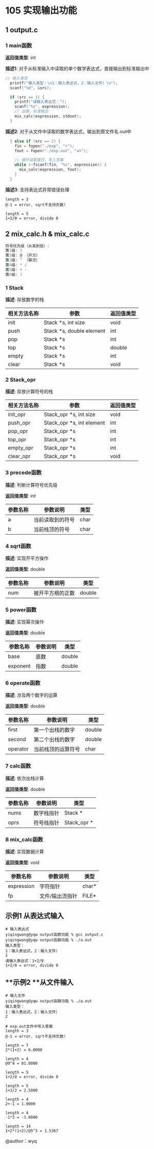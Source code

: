 # 105 实现输出功能

## 1 output.c

### 1 main函数

**返回值类型**:  int

**描述1**: 对于从标准输入中读取的单个数学表达式，直接输出到标准输出中

```c
// 输入类型
  printf("输入类型：\n1：输入表达式，2：输入文件）\n");
  scanf("%d", &src);

  if (src == 1) {
    printf("请输入表达式：");
    scanf("%s", expression);
    // 运算，标准输出
    mix_calc(expression, stdout);
  }
```

**描述2**: 对于从文件中读取的数学表达式，输出到原文件名.out中

```c
  } else if (src == 2) {
    fin = fopen("./exp", "r");
    fout = fopen("./exp.out", "a+");

    // 循环读取算式、写入答案
    while (~fscanf(fin, "%s", expression)) {
      mix_calc(expression, fout);
    }
  }
```

**描述3**: 支持表达式异常错误处理

```shell
length = 3
@-1 = error, sqrt不支持负数!

length = 5
1+2/0 = error, divide 0
```



## 2 mix_calc.h & mix_calc.c

```c
符号优先级（从高到低）:
第1级: (
第2级: @ （开方）
第3级: ^ （幂次）
第4级: * /
第5级: + -
第6级: )
```

### 1 Stack

**描述**: 存放数字的栈

| 相关方法名称 | 参数                     | 返回值类型 |
| ------------ | ------------------------ | ---------- |
| init         | Stack *s, int size       | void       |
| push         | Stack *s, double element | int        |
| pop          | Stack *s                 | int        |
| top          | Stack *s                 | double     |
| empty        | Stack *s                 | int        |
| clear        | Stack *s                 | void       |

### 2 Stack_opr

**描述**: 存放计算符号的栈

| 相关方法名称 | 参数                      | 返回值类型 |
| ------------ | ------------------------- | ---------- |
| init_opr     | Stack_opr *s, int size    | void       |
| push_opr     | Stack_opr *s, int element | int        |
| pop_opr      | Stack_opr *s              | int        |
| top_opr      | Stack_opr *s              | int        |
| empty_opr    | Stack_opr *s              | int        |
| clear_opr    | Stack_opr *s              | void       |

### 3 precede函数

**描述**: 判断计算符号优先级

**返回值类型**:  int

| 参数名称 | 参数说明         | 类型 |
| -------- | ---------------- | ---- |
| a        | 当前读取到的符号 | char |
| b        | 当前栈顶的符号   | char |

### 4 sqrt函数

**描述**: 实现开平方操作

**返回值类型**:  double

| 参数名称 | 参数说明         | 类型   |
| -------- | ---------------- | ------ |
| num      | 被开平方根的正数 | double |

### 5 power函数

**描述**: 实现幂次操作 

**返回值类型**:  double

| 参数名称 | 参数说明 | 类型   |
| -------- | -------- | ------ |
| base     | 底数     | double |
| exponent | 指数     | double |

### 6 operate函数

**描述**: 涉及两个数字的运算

**返回值类型**:  double

| 参数名称 | 参数说明           | 类型   |
| -------- | ------------------ | ------ |
| first    | 第一个出栈的数字   | double |
| second   | 第二个出栈的数字   | double |
| operator | 当前栈顶的运算符号 | char   |

### 7 calc函数

**描述**: 依次出栈计算

**返回值类型**:  double

| 参数名称 | 参数说明   | 类型        |
| -------- | ---------- | ----------- |
| nums     | 数字栈指针 | Stack *     |
| oprs     | 符号栈指针 | Stack_opr * |

### 8 mix_calc函数

**描述**: 实现数据计算

**返回值类型**:  void

| 参数名称   | 参数说明        | 类型  |
| ---------- | --------------- | ----- |
| expression | 字符指针        | char* |
| fp         | 文件/输出流指针 | FILE* |

## **示例1** 从表达式输入

```shell
# 输入表达式
yiqingwang@yqw output函数功能 % gcc output.c
yiqingwang@yqw output函数功能 % ./a.out     
输入类型：
1：输入表达式，2：输入文件）
1
请输入表达式：1+2/0
1+2/0 = error, divide 0
```

## **示例2 **从文件输入

```shell
# 输入文件
yiqingwang@yqw output函数功能 % ./a.out     
输入类型：
1：输入表达式，2：输入文件）
2

# exp.out文件中写入答案
length = 3
@-1 = error, sqrt不支持负数!

length = 7
2*(1+2) = 6.0000

length = 4
@9^4 = 81.0000

length = 5
1+2/0 = error, divide 0

length = 5
1+3/2 = 2.5000

length = 4
2+-1 = 1.0000

length = 4
-1*3 = -3.0000

length = 14
1+2*(1+2)/@5^3 = 1.5367
```

@author：wyq


